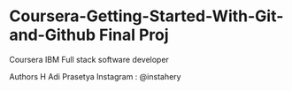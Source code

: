 # Coursera-Getting-Started-With-Git-and-Github Final Proj
Coursera IBM Full stack software developer


Authors
H Adi Prasetya
Instagram : @instahery
